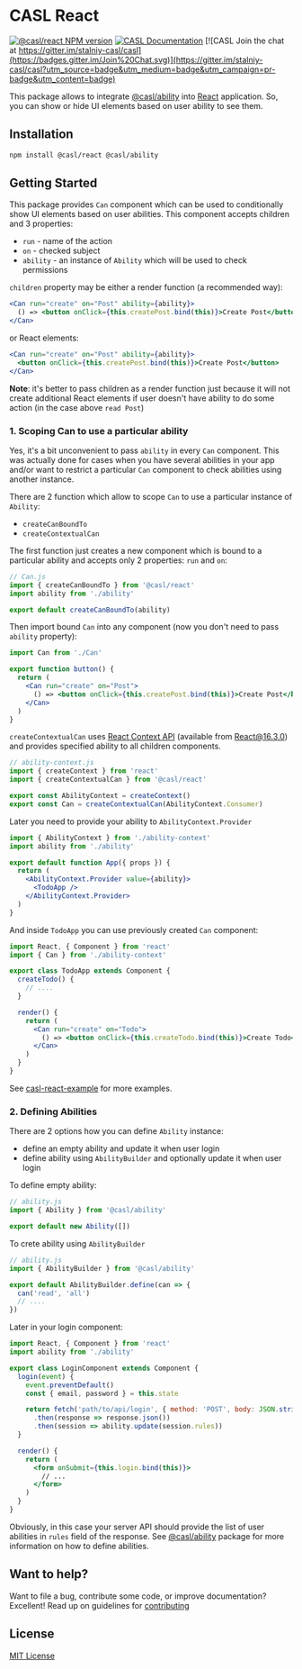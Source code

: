 # CASL React

[![@casl/react NPM version](https://badge.fury.io/js/%40casl%2Freact.svg)](https://badge.fury.io/js/%40casl%2Freact)
[![CASL Documentation](https://img.shields.io/badge/documentation-available-brightgreen.svg)](https://stalniy.github.io/casl/)
[![CASL Join the chat at https://gitter.im/stalniy-casl/casl](https://badges.gitter.im/Join%20Chat.svg)](https://gitter.im/stalniy-casl/casl?utm_source=badge&utm_medium=badge&utm_campaign=pr-badge&utm_content=badge)

This package allows to integrate [@casl/ability](/packages/casl-ability) into [React][react] application. So, you can show or hide UI elements based on user ability to see them.

## Installation

```sh
npm install @casl/react @casl/ability
```

## Getting Started

This package provides `Can` component which can be used to conditionally show UI elements based on user abilities.
This component accepts children and 3 properties:
* `run` - name of the action
* `on` - checked subject
* `ability` - an instance of `Ability` which will be used to check permissions

`children` property may be either a render function (a recommended way):

```jsx
<Can run="create" on="Post" ability={ability}>
  () => <button onClick={this.createPost.bind(this)}>Create Post</button>
</Can>
```

or React elements:

```jsx
<Can run="create" on="Post" ability={ability}>
  <button onClick={this.createPost.bind(this)}>Create Post</button>
</Can>
```

**Note**: it's better to pass children as a render function just because it will not create additional React elements if user doesn't have ability to do some action (in the case above `read Post`)


### 1. Scoping Can to use a particular ability

Yes, it's a bit unconvenient to pass `ability` in every `Can` component.
This was actually done for cases when you have several abilities in your app and/or want to restrict a particular `Can` component to check abilities using another instance.

There are 2 function which allow to scope `Can` to use a particular instance of `Ability`:
* `createCanBoundTo`
* `createContextualCan`

The first function just creates a new component which is bound to a particular ability and accepts only 2 properties: `run` and `on`:

```js
// Can.js
import { createCanBoundTo } from '@casl/react'
import ability from './ability'

export default createCanBoundTo(ability)
```

Then import bound `Can` into any component (now you don't need to pass `ability` property):

```jsx
import Can from './Can'

export function button() {
  return (
    <Can run="create" on="Post">
      () => <button onClick={this.createPost.bind(this)}>Create Post</button>
    </Can>
  )
}
```

`createContextualCan` uses [React Context API][react-ctx-api] (available from React@16.3.0) and provides specified ability to all children components.

```js
// ability-context.js
import { createContext } from 'react'
import { createContextualCan } from '@casl/react'

export const AbilityContext = createContext()
export const Can = createContextualCan(AbilityContext.Consumer)
```

Later you need to provide your ability to `AbilityContext.Provider`

```jsx
import { AbilityContext } from './ability-context'
import ability from './ability'

export default function App({ props }) {
  return (
    <AbilityContext.Provider value={ability}>
      <TodoApp />
    </AbilityContext.Provider>
  )
}
```

And inside `TodoApp` you can use previously created `Can` component:

```jsx
import React, { Component } from 'react'
import { Can } from './ability-context'

export class TodoApp extends Component {
  createTodo() {
    // ....
  }

  render() {
    return (
      <Can run="create" on="Todo">
        () => <button onClick={this.createTodo.bind(this)}>Create Todo</button>
      </Can>
    )
  }
}
```

See [casl-react-example][casl-react-example] for more examples.

### 2. Defining Abilities

There are 2 options how you can define `Ability` instance:
* define an empty ability and update it when user login
* define ability using `AbilityBuilder` and optionally update it when user login

To define empty ability:

```js
// ability.js
import { Ability } from '@casl/ability'

export default new Ability([])
```

To crete ability using `AbilityBuilder`

```js
// ability.js
import { AbilityBuilder } from '@casl/ability'

export default AbilityBuilder.define(can => {
  can('read', 'all')
  // ....
})
```

Later in your login component:

```jsx
import React, { Component } from 'react'
import ability from './ability'

export class LoginComponent extends Component {
  login(event) {
    event.preventDefault()
    const { email, password } = this.state

    return fetch('path/to/api/login', { method: 'POST', body: JSON.stringify({ email, password }) })
      .then(response => response.json())
      .then(session => ability.update(session.rules))
  }

  render() {
    return (
      <form onSubmit={this.login.bind(this)}>
        // ...
      </form>
    )
  }
}
```

Obviously, in this case your server API should provide the list of user abilities in `rules` field of the response.
See [@casl/ability](/packages/casl-ability) package for more information on how to define abilities.

## Want to help?

Want to file a bug, contribute some code, or improve documentation? Excellent! Read up on guidelines for [contributing][contributing]

## License

[MIT License](http://www.opensource.org/licenses/MIT)

[contributing]: /CONTRIBUTING.md
[react]: https://reactjs.org/
[casl-react-example]: https://github.com/stalniy/casl-react-example
[react-ctx-api]: https://medium.com/dailyjs/reacts-%EF%B8%8F-new-context-api-70c9fe01596b
